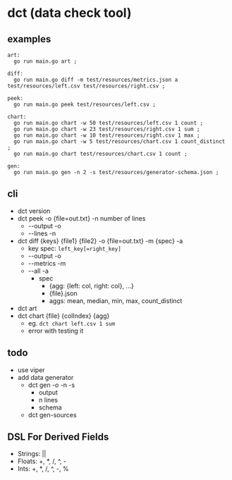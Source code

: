 # dct (data check tool)

## examples

```
art:
  go run main.go art ;

diff:
  go run main.go diff -m test/resources/metrics.json a test/resources/left.csv test/resources/right.csv ;

peek:
  go run main.go peek test/resources/left.csv ;

chart:
  go run main.go chart -w 50 test/resources/left.csv 1 count ;
  go run main.go chart -w 23 test/resources/right.csv 1 sum ;
  go run main.go chart -w 10 test/resources/right.csv 1 max ;
  go run main.go chart -w 5 test/resources/chart.csv 1 count_distinct ;
  go run main.go chart test/resources/chart.csv 1 count ;

gen:
  go run main.go gen -n 2 -s test/resources/generator-schema.json ;
```

## cli

- dct version
- dct peek -o {file=out.txt} -n number of lines
  - --output -o
  - --lines -n
- dct diff {keys} {file1} {file2} -o {file=out.txt} -m {spec} -a
  - key spec: `left_key[=right_key]`
  - --output -o
  - --metrics -m
  - --all -a
    - spec
      - {agg: {left: col, right: col}, ...}
      - {file}.json
      - aggs: mean, median, min, max, count_distinct
- dct art
- dct chart {file} {colIndex} {agg}
  - eg. `dct chart left.csv 1 sum`
  - error with testing it

## todo

- use viper
- add data generator
  - dct gen -o -n -s
    - output
    - n lines
    - schema
  - dct gen-sources

## DSL For Derived Fields

- Strings: ||
- Floats: +, *, /, ^, -
- Ints: +, *, /, ^, -, %
